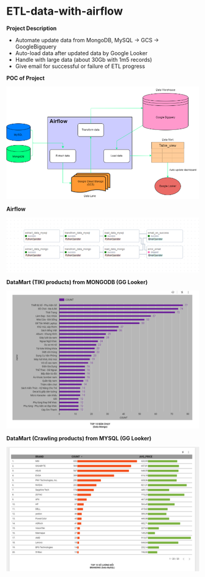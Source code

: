 # ETL-data-with-airflow

**Project Description**
  * Automate update data from MongoDB, MySQL -> GCS -> GoogleBigquery
  * Auto-load data after updated data by Google Looker
  * Handle with large data (about 30Gb with 1m5 records)
  * Give email for successful or failure of ETL progress

**POC of Project**
 
![img.png](images/img.png)

**Airflow**

![img_3.png](images/img_3.png)

**DataMart (TIKI products) from MONGODB (GG Looker)**

![img_1.png](images/img_1.png)

**DataMart (Crawling products) from MYSQL (GG Looker)**

![img_2.png](images/img_2.png)